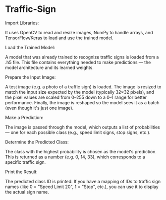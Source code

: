# Traffic-Sign
Import Libraries:

It uses OpenCV to read and resize images, NumPy to handle arrays, and TensorFlow/Keras to load and use the trained model.

Load the Trained Model:

A model that was already trained to recognize traffic signs is loaded from a .h5 file. This file contains everything needed to make predictions — the model architecture and its learned weights.

Prepare the Input Image:

A test image (e.g. a photo of a traffic sign) is loaded. The image is resized to match the input size expected by the model (typically 32×32 pixels), and the pixel values are scaled from 0–255 down to a 0–1 range for better performance. Finally, the image is reshaped so the model sees it as a batch (even though it's just one image).

Make a Prediction:

The image is passed through the model, which outputs a list of probabilities — one for each possible class (e.g., speed limit signs, stop signs, etc.).

Determine the Predicted Class:

The class with the highest probability is chosen as the model's prediction. This is returned as a number (e.g. 0, 14, 33), which corresponds to a specific traffic sign.

Print the Result:

The predicted class ID is printed. If you have a mapping of IDs to traffic sign names (like 0 = "Speed Limit 20", 1 = "Stop", etc.), you can use it to display the actual sign name.

